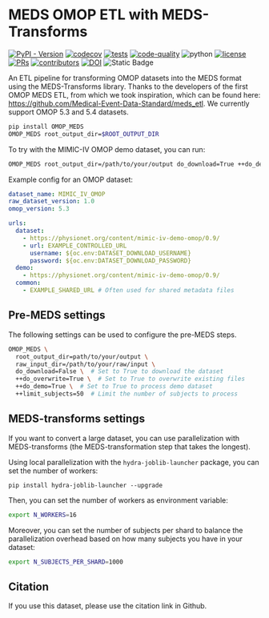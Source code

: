 # MEDS OMOP ETL with MEDS-Transforms

[![PyPI - Version](https://img.shields.io/pypi/v/OMOP_MEDS)](https://pypi.org/project/OMOP_MEDS/)
[![codecov](https://codecov.io/gh/rvandewater/OMOP_MEDS/graph/badge.svg?token=RW6JXHNT0W)](https://codecov.io/gh/rvandewater/OMOP_MEDS)
[![tests](https://github.com/rvandewater/OMOP_MEDS/actions/workflows/tests.yaml/badge.svg)](https://github.com/rvandewater/OMOP_MEDS/actions/workflows/tests.yml)
[![code-quality](https://github.com/rvandewater/OMOP_MEDS/actions/workflows/code-quality-main.yaml/badge.svg)](https://github.com/rvandewater/OMOP_MEDS/actions/workflows/code-quality-main.yaml)
![python](https://img.shields.io/badge/-Python_3.11-blue?logo=python&logoColor=white)
[![license](https://img.shields.io/badge/License-MIT-green.svg?labelColor=gray)](https://github.com/rvandewater/OMOP_MEDS#license)
[![PRs](https://img.shields.io/badge/PRs-welcome-brightgreen.svg)](https://github.com/rvandewater/OMOP_MEDS/pulls)
[![contributors](https://img.shields.io/github/contributors/rvandewater/OMOP_MEDS.svg)](https://github.com/rvandewater/OMOP_MEDS/graphs/contributors)
[![DOI](https://zenodo.org/badge/940565218.svg)](https://doi.org/10.5281/zenodo.15132443)
![Static Badge](https://img.shields.io/badge/MEDS-0.3.3-blue)

An ETL pipeline for transforming OMOP datasets into the MEDS format using the MEDS-Transforms library.
Thanks to the developers of the first OMOP MEDS ETL, from which we took inspiration,
which can be found here: https://github.com/Medical-Event-Data-Standard/meds_etl.
We currently support OMOP 5.3 and 5.4 datasets.

```bash
pip install OMOP_MEDS
OMOP_MEDS root_output_dir=$ROOT_OUTPUT_DIR
```

To try with the MIMIC-IV OMOP demo dataset, you can run:

```bash
OMOP_MEDS root_output_dir=/path/to/your/output do_download=True ++do_demo=True
```

Example config for an OMOP dataset:

```yaml
dataset_name: MIMIC_IV_OMOP
raw_dataset_version: 1.0
omop_version: 5.3

urls:
  dataset:
    - https://physionet.org/content/mimic-iv-demo-omop/0.9/
    - url: EXAMPLE_CONTROLLED_URL
      username: ${oc.env:DATASET_DOWNLOAD_USERNAME}
      password: ${oc.env:DATASET_DOWNLOAD_PASSWORD}
  demo:
    - https://physionet.org/content/mimic-iv-demo-omop/0.9/
  common:
    - EXAMPLE_SHARED_URL # Often used for shared metadata files
```

## Pre-MEDS settings

The following settings can be used to configure the pre-MEDS steps.

```bash
OMOP_MEDS \
  root_output_dir=path/to/your/output \
  raw_input_dir=/path/to/your/raw/input \
  do_download=False \  # Set to True to download the dataset
  ++do_overwrite=True \  # Set to True to overwrite existing files
  ++do_demo=True \  # Set to True to process demo dataset
  ++limit_subjects=50  # Limit the number of subjects to process
```

## MEDS-transforms settings

If you want to convert a large dataset, you can use parallelization with MEDS-transforms
(the MEDS-transformation step that takes the longest).

Using local parallelization with the `hydra-joblib-launcher` package, you can set the number of workers:

```
pip install hydra-joblib-launcher --upgrade
```

Then, you can set the number of workers as environment variable:

```bash
export N_WORKERS=16
```

Moreover, you can set the number of subjects per shard to balance the parallelization overhead based on how many subjects you have in your dataset:

```bash
export N_SUBJECTS_PER_SHARD=1000
```

## Citation

If you use this dataset, please use the citation link in Github.
